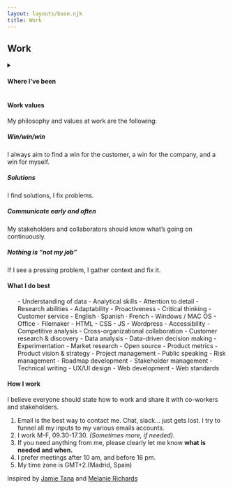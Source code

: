 ```yaml
---
layout: layouts/base.njk
title: Work
---
```


## Work
<details>
  <summary><h4> Where I've been</h4></summary>
<ul>
<li><p><b>2015-Now › Técnica y Avance</b > -> Sparepart co-manager</p></li>
<li><p><b>2014-2015 › Repsol</b > -> International lubricant sales department. Backoffice.</p></li>
<li><p><b>2012-2013 › Louis Vuitton</b > -> Warehouse assistant manager.</p></li>
<li><p><b>2011-2012 › EME Arquitectos</b > -> Quantity surveyor / webdesigner.</p></li>
<li><p><b>2011-2011 › JMJ</b > -> Lodging manager during the Pope's visit in 2011.</p>
</li>
</ul>
</details>


#### Work values

My philosophy and values at work are the following:

##### Win/win/win    
I always aim to find a win for the customer, a win for the company, and a win for myself.   
##### Solutions    
I find solutions, I fix problems.   
##### Communicate early and often    
My stakeholders and collaborators should know what’s going on continuously.   
##### Nothing is “not my job”     
If I see a pressing problem, I gather context and fix it.  

#### What I do best
<ul class="col-2">
- Understanding of data   
- Analytical skills   
- Attention to detail   
- Research abilities   
- Adaptability   
- Proactiveness   
- Critical thinking   
- Customer service   
- English · Spanish · French   
- Windows / MAC OS   
- Office   
- Filemaker   
- HTML   
- CSS   
- JS   
- Wordpress   
- Accessibility   
- Competitive analysis   
- Cross-organizational collaboration   
- Customer research & discovery   
- Data analysis   
- Data-driven decision making   
- Experimentation   
- Market research   
- Open source   
- Product metrics   
- Product vision & strategy   
- Project management   
- Public speaking   
- Risk management   
- Roadmap development   
- Stakeholder management   
- Technical writing   
- UX/UI design   
- Web development   
- Web standards   
</ul>

#### How I work

I believe everyone should state how to work and share it with co-workers and stakeholders.

1. Email is the best way to contact me. Chat, slack... just gets lost. I try to funnel all my inputs to my various emails accounts.
2. I work M-F, 09.30-17.30. <em>(Sometimes more, if needed).</em>
3. If you need anything from me, please clearly let me know <strong>what is needed and when.</strong>
4. I prefer meetings after 10 am, and before 16 pm.
5. My time zone is GMT+2.(Madrid, Spain)   

<p class="meta">Inspired by <a href="https://manual.jvt.me/">Jamie Tana</a> and <a href="https://melanie-richards.com/product/how-i-work/">Melanie Richards</a></p>